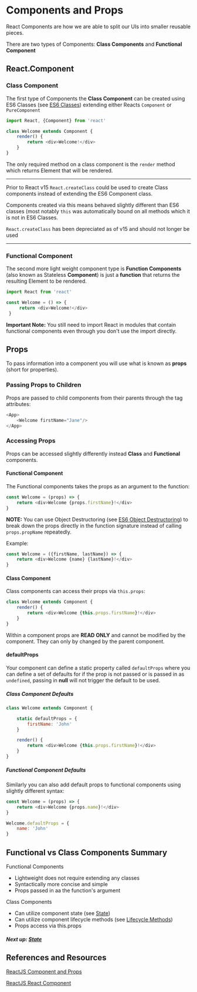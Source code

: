 # Components and Props

React Components are how we are able to split our UIs into smaller reusable pieces.

There are two types of Components: **Class Components** and **Functional Component**


## React.Component

### Class Component

The first type of Components the **Class Component** can be created using ES6 Classes (see [ES6 Classes](../../1_es6/4_classes)) extending
either Reacts `Component` or `PureComponent`

```javascript 1.8
import React, {Component} from 'react'

class Welcome extends Component {
    render() {
        return <div>Welcome!</div>
    }
}
```


The only required method on a class component is the `render` method which returns Element that will be rendered.

---

Prior to React v15 `React.createClass` could be used to create Class components instead of extending the ES6 Component class.

Components created via this means behaved slightly different than ES6 classes (most notably `this` was automatically bound on all methods
which it is not in ES6 Classes.

`React.createClass` has been depreciated as of v15 and should not longer be used

---

### Functional Component

The second more light weight component type is **Function Components** (also known as Stateless **Component**) is just a __function__ that
returns the resulting Element to be rendered.

```javascript 1.8
import React from 'react'

const Welcome = () => {
     return <div>Welcome!</div>
 }
```

**Important Note:** You still need to import React in modules that contain functional components even through you don't
use the import directly.

## Props

To pass information into a component you will use what is known as **props** (short for properties).

### Passing Props to Children

Props are passed to child components from their parents through the tag attributes:

```javascript 1.8
<App>
    <Welcome firstName="Jane"/>
</App>
```

### Accessing Props

Props can be accessed slightly differently instead **Class** and **Functional** components.

#### Functional Component

The Functional components takes the props as an argument to the function:

```javascript 1.8
const Welcome = (props) => {
    return <div>Welcome {props.firstName}!</div>
}
```

**NOTE:** You can use Object Destructoring (see [ES6 Object Destructoring](../../1_es6/2_deconstruction)) to break down the props 
directly in the function signature instead of calling `props.propName` repeatedly.

Example:

```javascript 1.8
const Welcome = ({firstName, lastName}) => {
    return <div>Welcome {name} {lastName}!</div>
}
```

#### Class Component

Class components can access their props via `this.props`:

```javascript 1.8
class Welcome extends Component {
    render() {
        return <div>Welcome {this.props.firstName}!</div>
    }
}
```

Within a component props are **READ ONLY** and cannot be modified by the component. They can only
by changed by the parent component.


#### defaultProps

Your component can define a static property called `defaultProps` where you can define a set of defaults for if the prop
is not passed or is passed in as `undefined`, passing in **null** will not trigger the default to be used.

##### Class Component Defaults

```javascript 1.8
class Welcome extends Component {

    static defaultProps = {
        firstName: 'John'
    }

    render() {
        return <div>Welcome {this.props.firstName}!</div>
    }
}
```

##### Functional Component Defaults

Similarly you can also add default props to functional components using slightly different syntax:

```javascript 1.8
const Welcome = (props) => {
    return <div>Welcome {props.name}!</div>
}

Welcome.defaultProps = {
    name: 'John'
}
```

## Functional vs Class Components Summary


Functional Components
- Lightweight does not require extending any classes
- Syntactically more concise and simple 
- Props passed in aa the function's argument


Class Components
- Can utilize component state (see [State](../4_state))
- Can utilize component lifecycle methods (see [Lifecycle Methods](../5_lifecycle_methods))
- Props access via this.props


##### Next up: [State](../4_state)

## References and Resources

[ReactJS Component and Props](https://reactjs.org/docs/components-and-props.html)

[ReactJS React Component](https://reactjs.org/docs/react-component.html)


